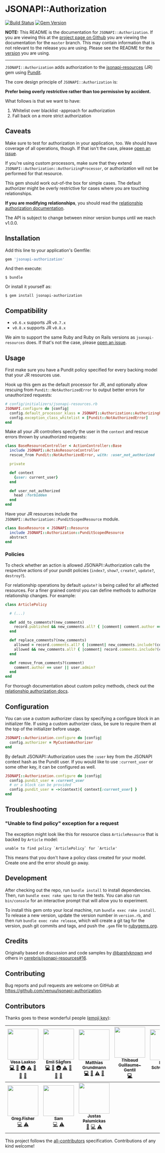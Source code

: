 # JSONAPI::Authorization

[![Build Status](https://img.shields.io/travis/venuu/jsonapi-authorization/master.svg?style=flat&maxAge=3600)](https://travis-ci.org/venuu/jsonapi-authorization) [![Gem Version](https://img.shields.io/gem/v/jsonapi-authorization.svg?style=flat&maxAge=3600)](https://rubygems.org/gems/jsonapi-authorization)

**NOTE:** This README is the documentation for `JSONAPI::Authorization`. If you are viewing this at the
[project page on Github](https://github.com/venuu/jsonapi-authorization) you are viewing the documentation for the `master`
branch. This may contain information that is not relevant to the release you are using. Please see the README for the
[version](https://github.com/venuu/jsonapi-authorization/releases) you are using.

 ---

`JSONAPI::Authorization` adds authorization to the [jsonapi-resources][jr] (JR) gem using [Pundit][pundit].

  [jr]: https://github.com/cerebris/jsonapi-resources "A resource-focused Rails library for developing JSON API compliant servers."
  [pundit]: https://github.com/elabs/pundit "Minimal authorization through OO design and pure Ruby classes"

The core design principle of `JSONAPI::Authorization` is:

**Prefer being overly restrictive rather than too permissive by accident.**

What follows is that we want to have:

1. Whitelist over blacklist -approach for authorization
2. Fall back on a more strict authorization

## Caveats

Make sure to test for authorization in your application, too. We should have coverage of all operations, though. If that isn't the case, please [open an issue][issues].

If you're using custom processors, make sure that they extend `JSONAPI::Authorization::AuthorizingProcessor`, or authorization will not be performed for that resource.

This gem should work out-of-the box for simple cases. The default authorizer might be overly restrictive for cases where you are touching relationships.

**If you are modifying relationships**, you should read the [relationship authorization documentation](docs/relationship-authorization.md).

The API is subject to change between minor version bumps until we reach v1.0.0.

## Installation

Add this line to your application's Gemfile:

```ruby
gem 'jsonapi-authorization'
```

And then execute:

    $ bundle

Or install it yourself as:

    $ gem install jsonapi-authorization

## Compatibility

* `v0.6.x` supports JR `v0.7.x`
* `v0.8.x` supports JR `v0.8.x`

We aim to support the same Ruby and Ruby on Rails versions as `jsonapi-resources` does. If that's not the case, please [open an issue][issues].

## Usage

First make sure you have a Pundit policy specified for every backing model that your JR resources use.

Hook up this gem as the default processor for JR, and optionally allow rescuing from `Pundit::NotAuthorizedError` to output better errors for unauthorized requests:

```ruby
# config/initializers/jsonapi-resources.rb
JSONAPI.configure do |config|
  config.default_processor_klass = JSONAPI::Authorization::AuthorizingProcessor
  config.exception_class_whitelist = [Pundit::NotAuthorizedError]
end
```

Make all your JR controllers specify the user in the `context` and rescue errors thrown by unauthorized requests:

```ruby
class BaseResourceController < ActionController::Base
  include JSONAPI::ActsAsResourceController
  rescue_from Pundit::NotAuthorizedError, with: :user_not_authorized

  private

  def context
    {user: current_user}
  end

  def user_not_authorized
    head :forbidden
  end
end
```

Have your JR resources include the `JSONAPI::Authorization::PunditScopedResource` module.

```ruby
class BaseResource < JSONAPI::Resource
  include JSONAPI::Authorization::PunditScopedResource
  abstract
end
```

### Policies

To check whether an action is allowed JSONAPI::Authorization calls the respective actions of your pundit policies
(`index?`, `show?`, `create?`, `update?`, `destroy?`).

For relationship operations by default `update?` is being called for all affected resources.
For a finer grained control you can define methods to authorize relationship changes. For example:

```ruby
class ArticlePolicy

  # (...)

  def add_to_comments?(new_comments)
    record.published && new_comments.all? { |comment| comment.author == user }
  end

  def replace_comments?(new_comments)
    allowed = record.comments.all? { |comment| new_comments.include?(comment) || add_to_comments?([comment])}
    allowed && new_comments.all? { |comment| record.comments.include?(comment) || remove_from_comments?(comment) }
  end

  def remove_from_comments?(comment)
    comment.author == user || user.admin?
  end
end
```

For thorough documentation about custom policy methods, check out the [relationship authorization docs](docs/relationship-authorization.md).

## Configuration

You can use a custom authorizer class by specifying a configure block in an initializer file. If using a custom authorizer class, be sure to require them at the top of the initializer before usage.

```ruby
JSONAPI::Authorization.configure do |config|
  config.authorizer = MyCustomAuthorizer
end
```

By default JSONAPI::Authorization uses the `:user` key from the JSONAPI context hash as the Pundit user. If you would like to use `:current_user` or some other key, it can be configured as well.

```ruby
JSONAPI::Authorization.configure do |config|
  config.pundit_user = :current_user
  # or a block can be provided
  config.pundit_user = ->(context){ context[:current_user] }
end
```

## Troubleshooting

### "Unable to find policy" exception for a request

The exception might look like this for resource class `ArticleResource` that is backed by `Article` model:

```
unable to find policy `ArticlePolicy` for `Article'
```

This means that you don't have a policy class created for your model. Create one and the error should go away.

## Development

After checking out the repo, run `bundle install` to install dependencies. Then, run `bundle exec rake spec` to run the tests. You can also run `bin/console` for an interactive prompt that will allow you to experiment.

To install this gem onto your local machine, run `bundle exec rake install`. To release a new version, update the version number in `version.rb`, and then run `bundle exec rake release`, which will create a git tag for the version, push git commits and tags, and push the `.gem` file to [rubygems.org](https://rubygems.org).

## Credits

Originally based on discussion and code samples by [@barelyknown](https://github.com/barelyknown) and others in [cerebris/jsonapi-resources#16](https://github.com/cerebris/jsonapi-resources/issues/16).

## Contributing

Bug reports and pull requests are welcome on GitHub at https://github.com/venuu/jsonapi-authorization.

  [issues]: https://github.com/venuu/jsonapi-authorization/issues

## Contributors

Thanks goes to these wonderful people ([emoji key](https://github.com/kentcdodds/all-contributors#emoji-key)):

<!-- ALL-CONTRIBUTORS-LIST:START - Do not remove or modify this section -->
<!-- prettier-ignore -->
| [<img src="https://avatars.githubusercontent.com/u/482561?v=3" width="100px;"/><br /><sub><b>Vesa Laakso</b></sub>](http://vesalaakso.com)<br />[💻](https://github.com/Venuu/jsonapi-authorization/commits?author=valscion "Code") [📖](https://github.com/Venuu/jsonapi-authorization/commits?author=valscion "Documentation") [🚇](#infra-valscion "Infrastructure (Hosting, Build-Tools, etc)") [⚠️](https://github.com/Venuu/jsonapi-authorization/commits?author=valscion "Tests") [🐛](https://github.com/Venuu/jsonapi-authorization/issues?q=author%3Avalscion "Bug reports") [💬](#question-valscion "Answering Questions") [👀](#review-valscion "Reviewed Pull Requests") | [<img src="https://avatars.githubusercontent.com/u/562204?v=3" width="100px;"/><br /><sub><b>Emil Sågfors</b></sub>](https://github.com/lime)<br />[💻](https://github.com/Venuu/jsonapi-authorization/commits?author=lime "Code") [📖](https://github.com/Venuu/jsonapi-authorization/commits?author=lime "Documentation") [🚇](#infra-lime "Infrastructure (Hosting, Build-Tools, etc)") [⚠️](https://github.com/Venuu/jsonapi-authorization/commits?author=lime "Tests") [🐛](https://github.com/Venuu/jsonapi-authorization/issues?q=author%3Alime "Bug reports") [💬](#question-lime "Answering Questions") [👀](#review-lime "Reviewed Pull Requests") | [<img src="https://avatars.githubusercontent.com/u/1591161?v=3" width="100px;"/><br /><sub><b>Matthias Grundmann</b></sub>](https://github.com/matthias-g)<br />[💻](https://github.com/Venuu/jsonapi-authorization/commits?author=matthias-g "Code") [📖](https://github.com/Venuu/jsonapi-authorization/commits?author=matthias-g "Documentation") [⚠️](https://github.com/Venuu/jsonapi-authorization/commits?author=matthias-g "Tests") [💬](#question-matthias-g "Answering Questions") | [<img src="https://avatars.githubusercontent.com/u/1322?v=3" width="100px;"/><br /><sub><b>Thibaud Guillaume-Gentil</b></sub>](http://thibaud.gg)<br />[💻](https://github.com/Venuu/jsonapi-authorization/commits?author=thibaudgg "Code") | [<img src="https://avatars.githubusercontent.com/u/71660?v=3" width="100px;"/><br /><sub><b>Daniel Schweighöfer</b></sub>](http://netsteward.net)<br />[💻](https://github.com/Venuu/jsonapi-authorization/commits?author=acid "Code") | [<img src="https://avatars.githubusercontent.com/u/5076967?v=3" width="100px;"/><br /><sub><b>Bruno Sofiato</b></sub>](https://github.com/bsofiato)<br />[💻](https://github.com/Venuu/jsonapi-authorization/commits?author=bsofiato "Code") | [<img src="https://avatars.githubusercontent.com/u/1896026?v=3" width="100px;"/><br /><sub><b>Adam Robertson</b></sub>](https://github.com/arcreative)<br />[📖](https://github.com/Venuu/jsonapi-authorization/commits?author=arcreative "Documentation") |
| :---: | :---: | :---: | :---: | :---: | :---: | :---: |
| [<img src="https://avatars3.githubusercontent.com/u/4742306?v=3" width="100px;"/><br /><sub><b>Greg Fisher</b></sub>](https://github.com/gnfisher)<br />[💻](https://github.com/Venuu/jsonapi-authorization/commits?author=gnfisher "Code") [⚠️](https://github.com/Venuu/jsonapi-authorization/commits?author=gnfisher "Tests") | [<img src="https://avatars3.githubusercontent.com/u/370182?v=3" width="100px;"/><br /><sub><b>Sam</b></sub>](http://samlh.com)<br />[💻](https://github.com/Venuu/jsonapi-authorization/commits?author=handlers "Code") [⚠️](https://github.com/Venuu/jsonapi-authorization/commits?author=handlers "Tests") | [<img src="https://avatars0.githubusercontent.com/u/2738630?v=3" width="100px;"/><br /><sub><b>Justas Palumickas</b></sub>](https://jpalumickas.com)<br />[🐛](https://github.com/Venuu/jsonapi-authorization/issues?q=author%3Ajpalumickas "Bug reports") [💻](https://github.com/Venuu/jsonapi-authorization/commits?author=jpalumickas "Code") [⚠️](https://github.com/Venuu/jsonapi-authorization/commits?author=jpalumickas "Tests") |
<!-- ALL-CONTRIBUTORS-LIST:END -->

This project follows the [all-contributors](https://github.com/kentcdodds/all-contributors) specification. Contributions of any kind welcome!
